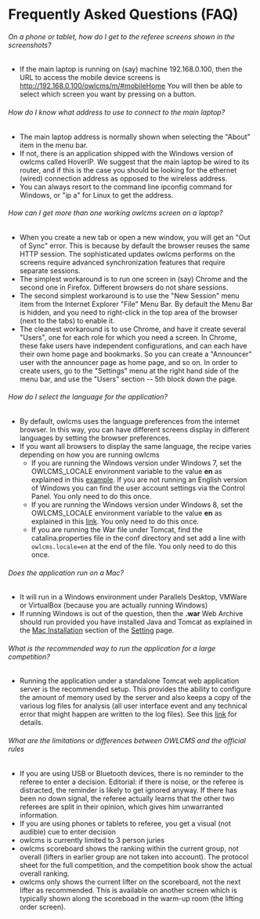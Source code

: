 # Frequently Asked Questions (FAQ)

###### On a phone or tablet, how do I get to the referee screens shown in the screenshots?
* If the main laptop is running on (say) machine 192.168.0.100, then the URL to access the mobile device screens is http://192.168.0.100/owlcms/m/#mobileHome
You will then be able to select which screen you want by pressing on a button.

###### How do I know what address to use to connect to the main laptop?
* The main laptop address is normally shown when selecting the "About" item in the menu bar.
* If not, there is an application shipped with the Windows version of owlcms called HoverIP. We suggest that the main laptop be wired to its router, and if this is the case you should be looking for the ethernet (wired) connection address as opposed to the wireless address.
* You can always resort to the command line ipconfig command for Windows, or "ip a" for Linux to get the address.

###### How can I get more than one working owlcms screen on a laptop?
* When you create a new tab or open a new window, you will get an "Out of Sync" error.  This is because by default the browser reuses the same HTTP session.  The sophisticated updates owlcms performs on the screens require advanced synchronization features that require separate sessions.
* The simplest workaround is to run one screen in (say) Chrome and the second one in Firefox.  Different browsers do not share sessions.
* The second simplest workaround is to use the "New Session" menu item from the Internet Explorer "File" Menu Bar.  By default the Menu Bar is hidden, and you need to right-click in the top area of the browser (next to the tabs) to enable it.
* The cleanest workaround is to use Chrome, and have it create several "Users", one for each role for which you need a screen.  In Chrome, these fake users have independent configurations, and can each have their own home page and bookmarks. So you can create a "Announcer" user with the announcer page as home page, and so on.  In order to create users, go to the "Settings" menu at the right hand side of the menu bar, and use the "Users" section -- 5th block down the page.


###### How do I select the language for the application?
* By default, owlcms uses the language preferences from the internet browser. In this way, you can have different screens display in different languages by setting the browser preferences.
* If you want all browsers to display the same language, the recipe varies depending on how you are running owlcms
    * If you are running the Windows version under Windows 7, set the OWLCMS_LOCALE environment variable to the value __en__ as explained in this [example](http://viralpatel.net/blogs/windows-7-set-environment-variable-without-admin-access/).  If you are not running an English version of Windows you can find the user account settings via the Control Panel. You only need to do this once.
    * If you are running the Windows version under Windows 8, set the OWLCMS_LOCALE environment variable to the value __en__ as explained in this [link](http://www.itechtics.com/customize-windows-environment-variables/). You only need to do this once.
    * If you are running the War file under Tomcat, find the catalina.properties file in the conf directory and set add a line with
<code>owlcms.locale=en</code>
at the end of the file. You only need to do this once.

###### Does the application run on a Mac?
* It will run in a Windows environment under Parallels Desktop, VMWare or VirtualBox (because you are actually running Windows)
* If running Windows is out of the question, then the __.war__ Web Archive should run provided you have installed Java and Tomcat as explained in the [Mac Installation](Setup.md#Mac_Installation) section of the [Setting](Setup.md) page. 

###### What is the recommended way to run the application for a large competition?
* Running the application under a standalone Tomcat web application server is the recommended setup.  This provides the ability to configure the amount of memory used by the server and also keeps a copy of the various log files for analysis (all user interface event and any technical error that might happen are written to the log files).  See this [link](http://tomcat.apache.org/tomcat-7.0-doc/deployer-howto.html) for details.

###### What are the limitations or differences between OWLCMS and the official rules
* If you are using USB or Bluetooth devices, there is no reminder to the referee to enter a decision. Editorial: if there is noise, or the referee is distracted, the reminder is likely to get ignored anyway. If there has been no down signal, the referee actually learns that the other two referees are split in their opinion, which gives him unwarranted information.
* If you are using phones or tablets to referee, you get a visual (not audible) cue to enter decision
* owlcms is currently limited to 3 person juries
* owlcms scoreboard shows the ranking within the current group, not overall (lifters in earlier group are not taken into account).  The protocol sheet for the full competition, and the competition book show the actual overall ranking.
* owlcms only shows the current lifter on the scoreboard, not the next lifter as recommended.  This is available on another screen which is typically shown along the scoreboad in the warm-up room (the lifting order screen).